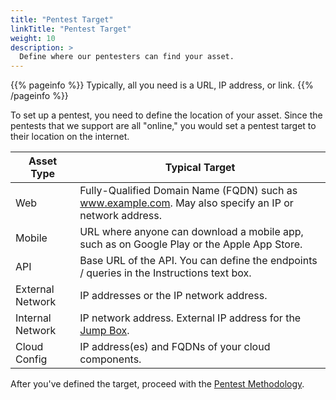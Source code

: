 ```yaml
---
title: "Pentest Target"
linkTitle: "Pentest Target"
weight: 10
description: >
  Define where our pentesters can find your asset.
---
```


{{% pageinfo %}}
Typically, all you need is a URL, IP address, or link.
{{% /pageinfo %}}

To set up a pentest, you need to define the location of your asset.
Since the pentests that we support are all "online," you would set a pentest target to
their location on the internet.

| Asset Type       | Typical Target                                                                            |
|------------------|-------------------------------------------------------------------------------------------|
| Web              | Fully-Qualified Domain Name (FQDN) such as www.example.com. May also specify an IP or network address.            |
| Mobile           | URL where anyone can download a mobile app, such as on Google Play or the Apple App Store.                                               |
| API              | Base URL of the API. You can define the endpoints / queries in the Instructions text box. |
| External Network | IP addresses or the IP network address.                                                   |
| Internal Network | IP network address. External IP address for the [Jump Box](/platform-deep-dive/glossary/#jump-box).                             |
| Cloud Config     | IP address(es) and FQDNs of your cloud components.                                        |

After you've defined the target, proceed with the [Pentest Methodology](../methodologies).
